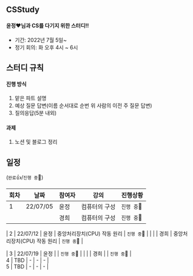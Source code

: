 ## CSStudy
#### 윤정♥님과 CS를 다기지 위한 스터디!!

- 기간: 2022년 7월 5일~
- 정기 회의: 화 오후 4시 ~ 6시 


## 스터디 규칙
#### 진행 방식
1. 맡은 파트 설명
2. 예상 질문 답변(이름 순서대로 순번 위 사람의 이전 주 질문 답변)
3. 질의응답(5분 내외)
#### 과제
1. 노션 및 블로그 정리




## 일정
(`완료`👍/`진행 중`🏃)

| 회차 | 날짜 | 참여자 | 강의 | 진행상황 | 
| --- | --- | --- | --- | --- |
| 1 | 22/07/05 | 윤정 | 컴퓨터의 구성 | `진행 중`🏃 |
|   |          | 경희 | 컴퓨터의 구성 | `진행 중`🏃 |

| 2 | 22/07/12 | 윤정 | 중앙처리장치(CPU) 작동 원리 |  `진행 중`🏃 |
|   |          | 경희 | 중앙처리장치(CPU) 작동 원리 |  `진행 중`🏃 |

| 3 | 22/07/19 | 윤정 |  | `진행 중`🏃 |
|   |          | 경희 |  | `진행 중`🏃 |  
4 | TBD | - | - | - |  
5 | TBD | - | - | - |  
